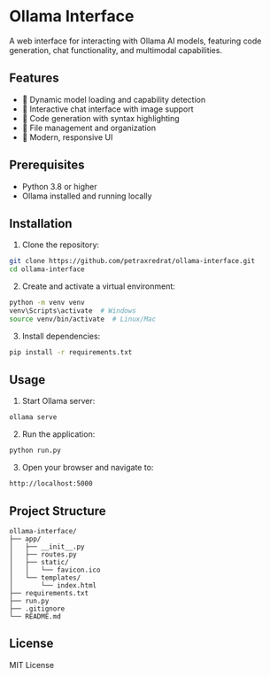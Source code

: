 # Ollama Interface

A web interface for interacting with Ollama AI models, featuring code generation, chat functionality, and multimodal capabilities.

## Features

- 🤖 Dynamic model loading and capability detection
- 💬 Interactive chat interface with image support
- 📝 Code generation with syntax highlighting
- 📁 File management and organization
- 🎨 Modern, responsive UI

## Prerequisites

- Python 3.8 or higher
- Ollama installed and running locally

## Installation

1. Clone the repository:
```bash
git clone https://github.com/petraxredrat/ollama-interface.git
cd ollama-interface
```

2. Create and activate a virtual environment:
```bash
python -m venv venv
venv\Scripts\activate  # Windows
source venv/bin/activate  # Linux/Mac
```

3. Install dependencies:
```bash
pip install -r requirements.txt
```

## Usage

1. Start Ollama server:
```bash
ollama serve
```

2. Run the application:
```bash
python run.py
```

3. Open your browser and navigate to:
```
http://localhost:5000
```

## Project Structure

```
ollama-interface/
├── app/
│   ├── __init__.py
│   ├── routes.py
│   ├── static/
│   │   └── favicon.ico
│   └── templates/
│       └── index.html
├── requirements.txt
├── run.py
├── .gitignore
└── README.md
```

## License

MIT License

